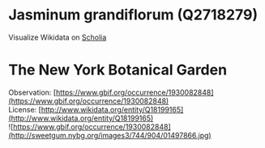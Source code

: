 
Jasminum grandiflorum (Q2718279)
================================
  
Visualize Wikidata on [Scholia](https://scholia.toolforge.org/taxon/Q2718279)
# The New York Botanical Garden
  
Observation: [https://www.gbif.org/occurrence/1930082848](https://www.gbif.org/occurrence/1930082848)  
License: [http://www.wikidata.org/entity/Q18199165](http://www.wikidata.org/entity/Q18199165)  
![https://www.gbif.org/occurrence/1930082848](http://sweetgum.nybg.org/images3/744/904/01497866.jpg)